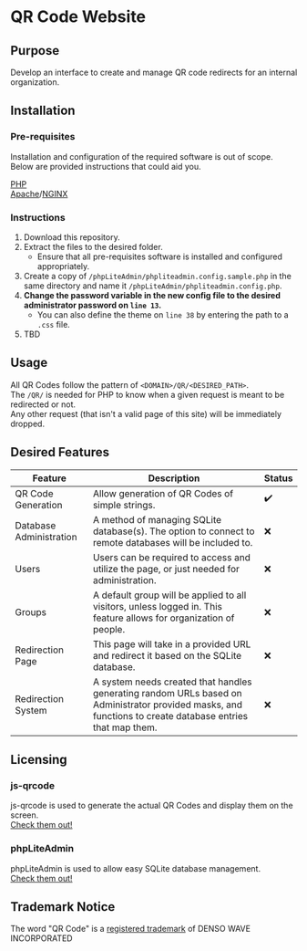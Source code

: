 # QR Code Website

## Purpose

Develop an interface to create and manage QR code redirects for an internal organization.

## Installation

### Pre-requisites

Installation and configuration of the required software is out of scope. Below are provided instructions that could aid you.

[PHP](https://www.php.net/manual/en/install.php)  
[Apache](https://httpd.apache.org/docs/2.4/install.html)/[NGINX](https://docs.nginx.com/nginx/admin-guide/installing-nginx/installing-nginx-open-source/)  

### Instructions

1. Download this repository.
2. Extract the files to the desired folder.
    - Ensure that all pre-requisites software is installed and configured appropriately.
3. Create a copy of ```/phpLiteAdmin/phpliteadmin.config.sample.php``` in the same directory and name it ```/phpLiteAdmin/phpliteadmin.config.php```.
4. **Change the password variable in the new config file to the desired administrator password on ```line 13```.**
    - You can also define the theme on ```line 38``` by entering the path to a ```.css``` file.
5. TBD

## Usage

All QR Codes follow the pattern of ```<DOMAIN>/QR/<DESIRED_PATH>```.  
The ```/QR/``` is needed for PHP to know when a given request is meant to be redirected or not.  
Any other request (that isn't a valid page of this site) will be immediately dropped.  

## Desired Features

| Feature | Description | Status |
| --- | --- | --- |
| QR Code Generation | Allow generation of QR Codes of simple strings. |✔️ |
| Database Administration | A method of managing SQLite database(s). The option to connect to remote databases will be included to. | ❌ |
| Users | Users can be required to access and utilize the page, or just needed for administration. | ❌ |
| Groups | A default group will be applied to all visitors, unless logged in. This feature allows for organization of people. |❌|
| Redirection Page | This page will take in a provided URL and redirect it based on the SQLite database. | ❌ |
| Redirection System | A system needs created that handles generating random URLs based on Administrator provided masks, and functions to create database entries that map them. | ❌ |

## Licensing

### js-qrcode

js-qrcode is used to generate the actual QR Codes and display them on the screen.  
[Check them out!](https://github.com/chillerlan/js-qrcode)

### phpLiteAdmin

phpLiteAdmin is used to allow easy SQLite database management.  
[Check them out!](https://www.phpliteadmin.org/)

## Trademark Notice

The word "QR Code" is a [registered trademark](https://www.qrcode.com/en/faq.html#patentH2Title) of DENSO WAVE INCORPORATED
